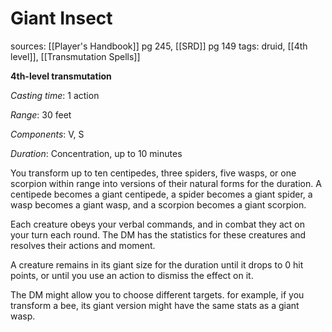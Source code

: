 # Giant Insect
sources: [[Player's Handbook]] pg 245, [[SRD]] pg 149
tags: druid, [[4th level]], [[Transmutation Spells]]

**4th-level transmutation**

*Casting time*: 1 action

*Range*: 30 feet

*Components*: V, S

*Duration*: Concentration, up to 10 minutes

You transform up to ten centipedes, three spiders, five wasps, or one scorpion within range into versions of their natural forms for the duration. A centipede becomes a giant centipede, a spider becomes a giant spider, a wasp becomes a giant wasp, and a scorpion becomes a giant scorpion. 

Each creature obeys your verbal commands, and in combat they act on your turn each round. The DM has the statistics for these creatures and resolves their actions and moment.

A creature remains in its giant size for the duration until it drops to 0 hit points, or until you use an action to dismiss the effect on it.

The DM might allow you to choose different targets. for example, if you transform a bee, its giant version might have the same stats as a giant wasp.
